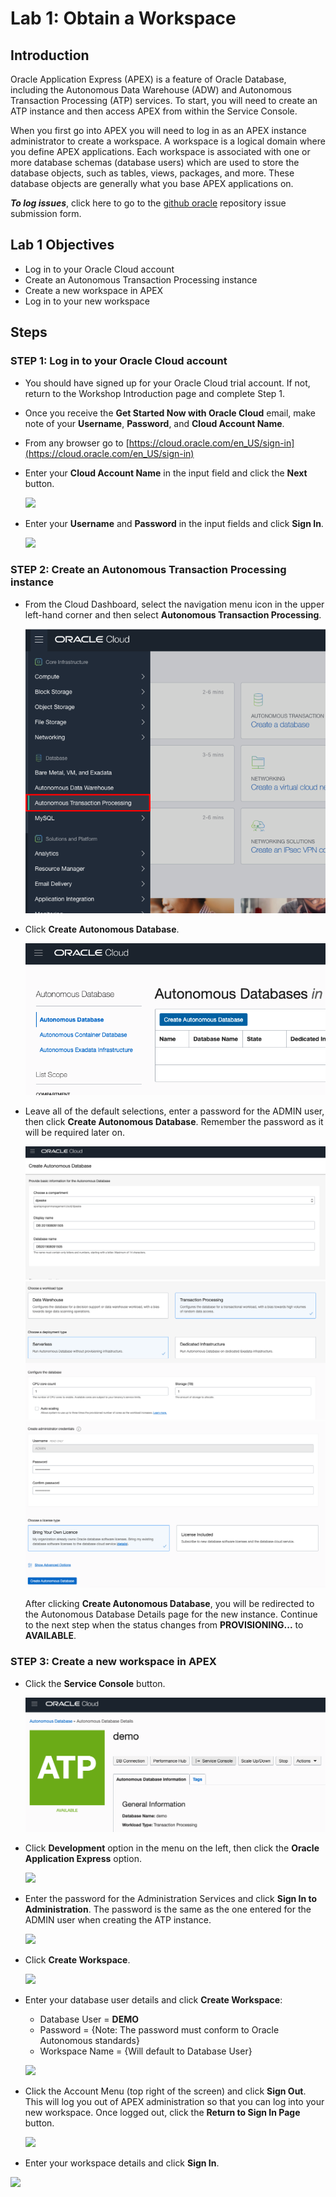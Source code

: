 # Lab 1: Obtain a Workspace

## Introduction

Oracle Application Express (APEX) is a feature of Oracle Database, including the Autonomous Data Warehouse (ADW) and Autonomous Transaction Processing (ATP) services. To start, you will need to create an ATP instance and then access APEX from within the Service Console. 

When you first go into APEX you will need to log in as an APEX instance administrator to create a workspace. A workspace is a logical domain where you define APEX applications. Each workspace is associated with one or more database schemas (database users) which are used to store the database objects, such as tables, views, packages, and more. These database objects are generally what you base APEX applications on.

***To log issues***, click here to go to the [github oracle](https://github.com/oracle/learning-library/issues/new) repository issue submission form.

## Lab 1 Objectives

- Log in to your Oracle Cloud account
- Create an Autonomous Transaction Processing instance
- Create a new workspace in APEX
- Log in to your new workspace

## Steps

### **STEP 1:** Log in to your Oracle Cloud account

- You should have signed up for your Oracle Cloud trial account. If not, return to the Workshop Introduction page and complete Step 1.

- Once you receive the **Get Started Now with Oracle Cloud** email, make note of your **Username**, **Password**, and **Cloud Account Name**.

- From any browser go to [https://cloud.oracle.com/en_US/sign-in](https://cloud.oracle.com/en_US/sign-in)

- Enter your **Cloud Account Name** in the input field and click the **Next** button.

  ![](images/Lab100/001.png)

- Enter your **Username** and **Password** in the input fields and click **Sign In**.

  ![](images/Lab100/002.png)

### **STEP 2:** Create an Autonomous Transaction Processing instance

- From the Cloud Dashboard, select the navigation menu icon in the upper left-hand corner and then select **Autonomous Transaction Processing**.

  ![](images/Lab100/003.png)

- Click **Create Autonomous Database**.

  ![](images/Lab100/003a.png)

- Leave all of the default selections, enter a password for the ADMIN user, then click **Create Autonomous Database**. Remember the password as it will be required later on.

  ![](images/Lab100/003b.png)
  ![](images/Lab100/003c.png)
  ![](images/Lab100/003d.png)

  After clicking **Create Autonomous Database**, you will be redirected to the Autonomous Database Details page for the new instance. Continue to the next step when the status changes from **PROVISIONING...** to **AVAILABLE**.

### **STEP 3:** Create a new workspace in APEX

- Click the **Service Console** button.

  ![](images/Lab100/003f.png)

- Click **Development** option in the menu on the left, then click the **Oracle Application Express** option.

  ![](images/Lab100/004.png)

- Enter the password for the Administration Services and click **Sign In to Administration**. The password is the same as the one entered for the ADMIN user when creating the ATP instance.

  ![](images/Lab100/005.png)

- Click **Create Workspace**.
  
  ![](images/Lab100/006.png)

- Enter your database user details and click **Create Workspace**:
  -  Database User = **DEMO**
  -  Password = <Your Password> {Note: The password must conform to Oracle Autonomous standards}
  -  Workspace Name = {Will default to Database User}
  
  ![](images/Lab100/007.png)

- Click the Account Menu (top right of the screen) and click **Sign Out**. This will log you out of APEX administration so that you can log into your new workspace. Once logged out, click the **Return to Sign In Page** button.
	
  ![](images/Lab100/008.png)

- Enter your workspace details and click **Sign In**.

![](images/Lab100/009.png)
